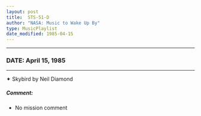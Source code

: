 ```yaml
---
layout: post
title:  STS-51-D
author: "NASA: Music to Wake Up By"
type: MusicPlaylist
date_modified: 1985-04-15
---
```


----
### DATE: April 15, 1985
----
✦ Skybird by Neil Diamond

##### Comment:
* No mission comment
